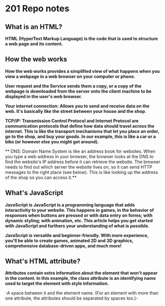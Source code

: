 # 201 Repo notes 

## What is an HTML?

**HTML (HyperText Markup Language) is the code that is used to structure a web page and its content.**

## How the web works ##

**How the web works provides a simplified view of what happens when you view a webpage in a web browser on your computer or phone.**

**User request and the Service sends them a copy, or a copy of the webpage is downloaded from the server onto the client machine to be displayed in the user's web browser.**

**Your internet connection: Allows you to send and receive data on the web. It's basically like the street between your house and the shop.**

**TCP/IP: Transmission Control Protocol and Internet Protocol are communication protocols that define how data should travel across the internet. This is like the transport mechanisms that let you place an order, go to the shop, and buy your goods. In our example, this is like a car or a bike (or however else you might get around).**

** DNS: Domain Name System is like an address book for websites. When you type a web address in your browser, the browser looks at the DNS to find the website's IP address before it can retrieve the website. The browser needs to find out which server the website lives on, so it can send HTTP messages to the right place (see below). This is like looking up the address of the shop so you can access it.** 
 
 
 ## What's JavaScript ##
 
 **JavaScript is JavaScript is a programming language that adds interactivity to your website. This happens in games, in the behavior of responses when buttons are pressed or with data entry on forms; with dynamic styling; with animation, etc. This article helps you get started with JavaScript and furthers your understanding of what is possible.**
 
 **JavaScript is versatile and beginner-friendly. With more experience, you'll be able to create games, animated 2D and 3D graphics, comprehensive database-driven apps, and much more!**
 
 ## What's HTML attribute? ##
 
 **Attributes contain extra information about the element that won't appear in the content. In this example, the class attribute is an identifying name used to target the element with style information.**
 
 -A space between it and the element name. (For an element with more than one attribute, the attributes should be separated by spaces too.)-
 
 

